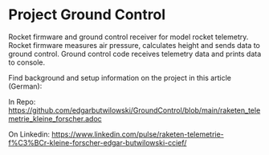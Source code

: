 # Project Ground Control
Rocket firmware and ground control receiver for model rocket telemetry. Rocket firmware measures air pressure, calculates height and sends data to ground control. Ground control code receives telemetry data and prints data to console.

Find background and setup information on the project in this article (German):

In Repo:
https://github.com/edgarbutwilowski/GroundControl/blob/main/raketen_telemetrie_kleine_forscher.adoc

On Linkedin:
https://www.linkedin.com/pulse/raketen-telemetrie-f%C3%BCr-kleine-forscher-edgar-butwilowski-ccief/